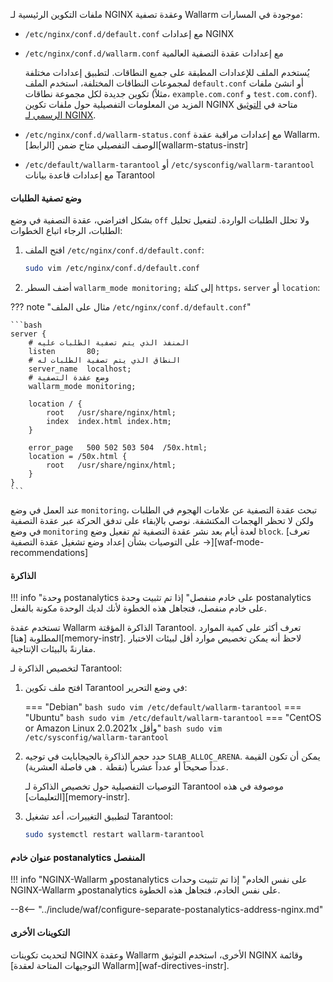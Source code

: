 ملفات التكوين الرئيسية لـ NGINX وعقدة تصفية Wallarm موجودة في المسارات:

* `/etc/nginx/conf.d/default.conf` مع إعدادات NGINX
* `/etc/nginx/conf.d/wallarm.conf` مع إعدادات عقدة التصفية العالمية

    يُستخدم الملف للإعدادات المطبقة على جميع النطاقات. لتطبيق إعدادات مختلفة لمجموعات النطاقات المختلفة، استخدم الملف `default.conf` أو انشئ ملفات تكوين جديدة لكل مجموعة نطاقات (مثلاً، `example.com.conf` و `test.com.conf`). المزيد من المعلومات التفصيلية حول ملفات تكوين NGINX متاحة في [التوثيق الرسمي لـ NGINX](https://nginx.org/en/docs/beginners_guide.html).
* `/etc/nginx/conf.d/wallarm-status.conf` مع إعدادات مراقبة عقدة Wallarm. الوصف التفصيلي متاح ضمن [الرابط][wallarm-status-instr]
* `/etc/default/wallarm-tarantool` أو `/etc/sysconfig/wallarm-tarantool` مع إعدادات قاعدة بيانات Tarantool

#### وضع تصفية الطلبات

بشكل افتراضي، عقدة التصفية في وضع `off` ولا تحلل الطلبات الواردة. لتفعيل تحليل الطلبات، الرجاء اتباع الخطوات:

1. افتح الملف `/etc/nginx/conf.d/default.conf`:

    ```bash
    sudo vim /etc/nginx/conf.d/default.conf
    ```
2. أضف السطر `wallarm_mode monitoring;` إلى كتلة `https`، `server` أو `location`:

??? note "مثال على الملف `/etc/nginx/conf.d/default.conf`"

    ```bash
    server {
        # المنفذ الذي يتم تصفية الطلبات عليه
        listen       80;
        # النطاق الذي يتم تصفية الطلبات له
        server_name  localhost;
        # وضع عقدة التصفية
        wallarm_mode monitoring;

        location / {
            root   /usr/share/nginx/html;
            index  index.html index.htm;
        }

        error_page   500 502 503 504  /50x.html;
        location = /50x.html {
            root   /usr/share/nginx/html;
        }
    }
    ```

عند العمل في وضع `monitoring`، تبحث عقدة التصفية عن علامات الهجوم في الطلبات ولكن لا تحظر الهجمات المكتشفة. نوصي بالإبقاء على تدفق الحركة عبر عقدة التصفية في وضع `monitoring` لعدة أيام بعد نشر عقدة التصفية ثم تفعيل وضع `block`. [تعرف على التوصيات بشأن إعداد وضع تشغيل عقدة التصفية →][waf-mode-recommendations]

#### الذاكرة

!!! info "وحدة postanalytics على خادم منفصل"
    إذا تم تثبيت وحدة postanalytics على خادم منفصل، فتجاهل هذه الخطوة لأنك لديك الوحدة مكونة بالفعل.

تستخدم عقدة Wallarm الذاكرة المؤقتة Tarantool. تعرف أكثر على كمية الموارد المطلوبة [هنا][memory-instr]. لاحظ أنه يمكن تخصيص موارد أقل لبيئات الاختبار مقارنةً بالبيئات الإنتاجية.

لتخصيص الذاكرة لـ Tarantool:

1. افتح ملف تكوين Tarantool في وضع التحرير:

    === "Debian"
        ``` bash
        sudo vim /etc/default/wallarm-tarantool
        ```
    === "Ubuntu"
        ``` bash
        sudo vim /etc/default/wallarm-tarantool
        ```
    === "CentOS or Amazon Linux 2.0.2021x وأقل"
        ``` bash
        sudo vim /etc/sysconfig/wallarm-tarantool
        ```
2. حدد حجم الذاكرة بالجيجابايت في توجيه `SLAB_ALLOC_ARENA`. يمكن أن تكون القيمة عدداً صحيحاً أو عدداً عشرياً (نقطة `.` هي فاصلة العشرية).

    التوصيات التفصيلية حول تخصيص الذاكرة لـ Tarantool موصوفة في هذه [التعليمات][memory-instr]. 
3. لتطبيق التغييرات، أعد تشغيل Tarantool:

    ```bash
    sudo systemctl restart wallarm-tarantool
    ```

#### عنوان خادم postanalytics المنفصل

!!! info "NGINX-Wallarm وpostanalytics على نفس الخادم"
    إذا تم تثبيت وحدات NGINX-Wallarm وpostanalytics على نفس الخادم، فتجاهل هذه الخطوة.

--8<-- "../include/waf/configure-separate-postanalytics-address-nginx.md"

#### التكوينات الأخرى

لتحديث تكوينات NGINX وعقدة Wallarm الأخرى، استخدم التوثيق NGINX وقائمة [التوجيهات المتاحة لعقدة Wallarm][waf-directives-instr].